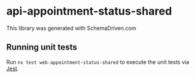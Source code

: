 
# api-appointment-status-shared

This library was generated with SchemaDriven.com

## Running unit tests

Run `nx test web-appointment-status-shared` to execute the unit tests via [Jest](https://jestjs.io).

